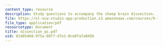 ```yaml
---
content_type: resource
description: Study questions to accompany the sheep brain dissection.
file: https://ol-ocw-studio-app-production.s3.amazonaws.com/courses/9-10-cognitive-neuroscience-spring-2006/82405468975a08f7d7e10ce87a7a8456_dissection_qs.pdf
file_type: application/pdf
resourcetype: Document
title: dissection_qs.pdf
uid: 82405468-975a-08f7-d7e1-0ce87a7a8456
---
```

